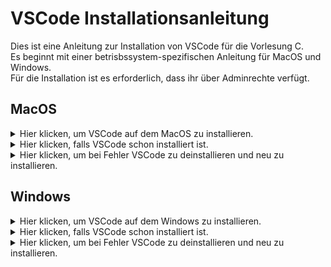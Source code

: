 # VSCode Installationsanleitung

Dies ist eine Anleitung zur Installation von VSCode für die Vorlesung C.<br />
Es beginnt mit einer betrisbssystem-spezifischen Anleitung für MacOS und Windows.<br />
Für die Installation ist es erforderlich, dass ihr über Adminrechte verfügt.<br />

## MacOS

<details>
<summary>Hier klicken, um VSCode auf dem MacOS zu installieren.</summary>  

### Schritt 1
Damit wir mit Visual Studio Code C programmieren können, brauchen wir einen Compiler und Debugger. 

Dazu öffnen wir den Terminal und überprüfen, ob dies bereits vorhanden ist, indem wir
> clang –version

im Terminal eingeben. Bekommen wir eine Versionsnummer angezeigt, können wir mit Schritt 2 weiter machen. Bekommen wir aber 
mit der Abfrage keine Versionsnummer angezeit, so geben wir im Terminal
> Xcode-select –install

ein und überprüfen das Ergebnis wieder mit 
> clang –version

Nun sollte eine Versionsnummer angezeigt werden und wir können mit Schritt 2 weiter machen.

### Schritt 2
Wir laden VSCode für Mac herunter, indem wir auf den folgenden Link klicken:
https://code.visualstudio.com/docs?dv=osx

Danach schieben wir im Finder einfach die Datei `<Visual Studio Code.app>` in den `<Programme>` Ordner. 

### Schritt 3
Wir öffnen als nächstes Visual Studio Code.<br />
Ein kleiner Hinweis vorab: Irgendwann wir VSCode wahrscheinlich ein Update auf die Insiders-Version anbieten. Davon wird abgeraten. Insiders bedeutet hier Beta-Tester und ein stabiler Betrieb ist wichtiger als die neuesten Features, die beim C-Programmieren kaum zum Tragen kommen werden.

<img width="419" alt="image" src="https://user-images.githubusercontent.com/78163337/111457567-a446cb80-8718-11eb-9e1d-26213b51a86c.png">

Bei dieser Meldung also einfach auf `<Nicht mehr anzeigen>` klicken.

Nun installieren wir einige Erweiterungen, in dem wir auf das Symbol mit 3+1 Quadraten auf der linken Seite klicken:

<img width="367" alt="image" src="https://user-images.githubusercontent.com/78163337/112048606-e031c480-8b4e-11eb-81a7-13dccddf3201.png">

Wir möchten die drei Extensions C/C++, Code Runner und GitLens. Oft gibt es eine reguläre, stabile und eine Vorab-Test-Version. Man kann sich an den Downloadzahlen aus den folgenden Screenshots orientieren, um die stabile Version zu erwischen:

![image](https://user-images.githubusercontent.com/78163337/112048686-f50e5800-8b4e-11eb-871f-51418cd4aaf6.png)

![image](https://user-images.githubusercontent.com/78163337/112048709-fb9ccf80-8b4e-11eb-8c6b-92e817526a56.png)

![image](https://user-images.githubusercontent.com/78163337/112048726-00618380-8b4f-11eb-84c5-c4ed73dc9d22.png)

Hiermit wäre die Installation auch schon fertig und wir können mit [Grundeinstellungen](https://github.com/hshf1/VorlesungC/blob/main/VSCode/Grundeinstellungen.md) und [Erste Schritte](https://github.com/hshf1/VorlesungC/blob/main/VSCode/Erste_Schritte.md) weiter machen.
  </details>
  
<details>
<summary>Hier klicken, falls VSCode schon installiert ist.</summary>
Das ist kein Problem, nach Schritt 1 kannst du in diesem Fall Schritt 2 überspringen und mit Schritt 3 weiter machen.

</details>
  
  <details>
  <summary>Hier klicken, um bei Fehler VSCode zu deinstallieren und neu zu installieren.</summary>
Falls bei der Installation oder der anschließenden Nutzung von VSCode fehler auftreten, so könnt ihr VSCode deinstallieren 
und wieder anhand der oberen Anleitung neu installieren. Wie Programme auf einem MacOS deinstalliert/gelöscht werden, ist hier erklärt:
https://support.apple.com/de-de/HT202235
    
  </details>

## Windows
  
<details> 
<summary>Hier klicken, um VSCode auf dem Windows zu installieren.</summary> 
  
### Installation von Visual Studio Code
Zunächst rechts-klicken wir ganz unten links auf das Windows-Icon und wählen im erscheinenden Menü „Windows PowerShell (Administrator)“:

<img width="276" alt="image" src="https://user-images.githubusercontent.com/78163337/111452622-000e5600-8713-11eb-9c34-0cbfdfcc411c.png">
  
In diese PowerShell kopieren wir am Stück folgende Zeile:

> Set-ExecutionPolicy Bypass -Scope Process -Force; [System.Net.ServicePointManager]::SecurityProtocol = [System.Net.ServicePointManager]::SecurityProtocol -bor 3072; iex ((New-Object System.Net.WebClient).DownloadString('https://chocolatey.org/install.ps1'))

und bestätigen mit „Enter“ und warten ab, bis uns PowerShell einen frischen Eingabeprompt anbietet:

<img width="163" alt="image" src="https://user-images.githubusercontent.com/78163337/111456918-d9065300-8717-11eb-93a9-88fddd8459ff.png">

Damit wir uns sicher sein können, dass die Änderungen wirksam sind, schließen wir das PowerShell Fenster und öffnen ein neues (wieder mit Administrator-Rechten)
Nun kopieren wir die folgende Zeile in die PowerShell, bestätigen mit Enter und warten wieder auf den Eingabeprompt.

> choco install mingw --version=8.1.0 -y

Und noch ein drittes Mal:

> choco install vscode vscode-cpptools vscode-code-runner vscode-gitlens git cascadiafonts python -y

Dieses Mal kann sich die Sache auch ein paar Minütchen ziehen, nicht nervös werden.
An dieser Stelle haben wir alles installiert was wir brauchen und können uns an die Einrichtung von VSCode machen.

### Konfiguration von VSCode

#### Grundeinrichtung

Auch die Grundeinrichtung von VSCode beginnen wir in PowerShell, diesmal jedoch als normaler Benutzer. Der Nutzer in diesem Beispiel heißt mail und er möchte seine Programm im „Dokumente“-Ordner aufbewahren, also wechseln wir mit 

> cd Documents

in das Verzeichnis:

<img width="159" alt="image" src="https://user-images.githubusercontent.com/78163337/111457345-5a5de580-8718-11eb-84e8-60ab31ce04f5.png">

Dort laden wir uns mit

> git clone https://github.com/hshf1/vscodeforc.git

die Konfiguration (fast) fix und fertig von Github herunter:

Jetzt ist es endlich soweit und wir öffnen Visual Studio Code.


  

  
Ein kleiner Hinweis vorab: 
  
Irgendwann wird VSCode wahrscheinlich
  a) anbieten die Sprache zu wechseln (im Zweifelsfall auf die des Betriebssystems)
  
  und
  
  b) ein Update auf die Insiders-Version anbieten. 

Zu a) Es ist natürlich Geschmacksache in welcher Sprache man seinen Editor haben möchte. Diese Anleitung bleibt bei Englisch. Ich empfehle daher dringend zumindest bis zum Ende dieses Tutorials die Sprache nicht zu ändern. Auch würde ich die Sprache nicht ändern, bevor der jeweilige Lehrende sagt, welche Sprache er oder sie benutzen wird. Ein gewichtiger Grund bei Englisch zu bleiben ist, dass es erfahrungsgemäß deutlich leichter ist einer Suchmaschine einen hilfreichen Treffer zu entlocken, wenn man eine englische Fehlermeldung eingibt.
  
Zu b) Davon am Insiders-Programm teilzunehmen wird abgeraten. Insiders bedeutet hier Beta-Tester und ein stabiler Betrieb ist wichtiger als die neuesten Features, die beim C-Programmieren kaum zum Tragen kommen werden.

<img width="419" alt="image" src="https://user-images.githubusercontent.com/78163337/111457567-a446cb80-8718-11eb-9e1d-26213b51a86c.png">

Die „richtige“ Antwort wäre also `<Nicht mehr anzeigen>`.

In der Startansicht wählen wir „Open folder…“

<img width="239" alt="image" src="https://user-images.githubusercontent.com/78163337/111457735-dce6a500-8718-11eb-8ad8-504a45538b74.png">

Und wählen unter Dokumente\VSCodeForC\ den Ordner Projekte
  
#### Es ist wichtig, dass es genau dieser Ordner ist!
  
  Erläuterung: VSCode sucht im obersten geöffneten Ordner, und nur dort, nach einem Ordner ".vscode". Wenn es fündig wird entnimmt es diesem Einstellungen die man sonst von Hand vornehmen müsste. Die habe ich vorbereitet und als ihr den "git"-Befehl ausgeführt habt, habt ihr die runtergeladen. Wenn ihr aus irgendeinem Grund beim Öffnen von VSCode oder später in VSCode einen Ordner öffnet und dort Programme speichern möchtet, muss in diesen Ordner eine Kopie des .vscode-Ordners.

<img width="371" alt="image" src="https://user-images.githubusercontent.com/78163337/111457815-f7b91980-8718-11eb-8ec2-c96cdb9df8e1.png">

Wir finden im Ordner Programmiersprache_C fertig vorbereitet die Datei HelloWorld.C

<img width="421" alt="image" src="https://user-images.githubusercontent.com/78163337/111458047-44045980-8719-11eb-8bdf-54a3d9e8febd.png">

Das Programm ist kurz und unspektakulär, aber ein echter Klassiker.

Wir rechtsklicken in das Fenster mit unserem Code und wählen „Run Code“

<img width="385" alt="image" src="https://user-images.githubusercontent.com/78163337/111458152-626a5500-8719-11eb-87fc-40ae6b391886.png">

Weiter unten sehen wir in der Mitte von vielen anderen, eher kryptisch anmutenden Dingen, die Ausgabe unseres Programms, nämlich "hello world".

<img width="283" alt="image" src="https://user-images.githubusercontent.com/78163337/111458210-77df7f00-8719-11eb-9e41-39180d41cfda.png">

Wer diese Ausgabe *nicht* erhält sollte sich an dieser Stelle der Troubleshooting-Sektion zuwenden. Solange ein Programm nicht abgearbeitet wird, wird auch das Folgende nicht funktionieren.



  
##### code-runner

Damit unsere Programme später Input vom Terminal entgegennehmen können, z. B. mit scanf, müssen wir noch eine Einstellung vornehmen.

Also begeben wir uns die die Settings, geben „code-runner.runinterminal“ in die Suche ein und setzen den entsprechenden Haken.

<img width="310" alt="image" src="https://user-images.githubusercontent.com/78163337/111459570-246e3080-871b-11eb-8050-d287916a961c.png">

![image](https://user-images.githubusercontent.com/78163337/111459615-351ea680-871b-11eb-9819-b7dce6bfdf37.png)

#### Konfiguration des Debuggers

Für den Fall, dass es in etwas komplizierteren Programmen zu Beginn mal nicht ganz rund läuft, richten wir auch gleich noch den Debugger ein.
Ein Debugger ist ein Werkzeug, das bei der Fehlersuche behilflich ist. Man kann es sich vielleicht als MRT oder Röntgengerät mit eingebauter Zeitlupe vorstellen.

Unser erstes Beispielprogramm HelloWorld.c funktioniert einerseits gut und enthält andererseits keine Variablen und nur eine Zeile sinnvoll "untersuchbaren" Code, sodass es zum Ausprobieren des Debuggers ungeeignet ist.

Wir wählen daher links die Datei debugtest.c und klicken oben auf

> Run

und dann

> Start Debugging

und gehen dann wie auf den Screenshots markiert vor:

<img width="453" alt="image" src="https://user-images.githubusercontent.com/78163337/111460420-3ef4d980-871c-11eb-8171-68ef90b857eb.png">

<img width="453" alt="image" src="https://user-images.githubusercontent.com/78163337/111460432-42886080-871c-11eb-8ad9-c00c8c94a59f.png">

An dieser Stelle sind wir mit dem windows-spezifischen Teil der Installation und Grundeinrichtung durch, und begeben uns in den allgemeinen Teil dieses Tutorials, um unsere Arbeit zu testen und auszuprobieren.
  
</details>  

<details>
<summary>Hier klicken, falls VSCode schon installiert ist.</summary>
Das ist kein Problem. Du kannst der Anleitung zu 100% folgen.

</details>
  <details>
  <summary>Hier klicken, um bei Fehler VSCode zu deinstallieren und neu zu installieren.</summary>
Falls bei der Installation oder der anschließenden Nutzung von VSCode fehler auftreten, so könnt ihr es komplett deinstallieren und wieder anhand der oberen Anleitung neu installieren.
<br />
Dafür müsst ihr diese Programme deinstallieren:
    
Zum Schluss starten wir noch die PowerShell mit Adminrechten und geben folgenden Code ein:
> Remove-Item C:\ProgramData\chocolatey -Recurse
    
Nun ist alles deinstalliert und gelöscht und es kann mit der Installation wieder von vorne begonnen werden.
    
  </details>
